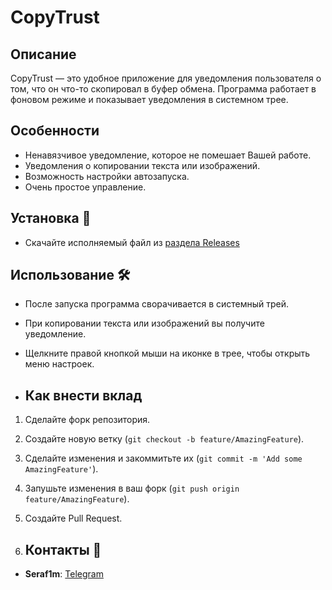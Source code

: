 # CopyTrust

## Описание
CopyTrust — это удобное приложение для уведомления пользователя о том, что он что-то скопировал в буфер обмена. Программа работает в фоновом режиме и показывает уведомления в системном трее.

## Особенности
- Ненавязчивое уведомление, которое не помешает Вашей работе.
- Уведомления о копировании текста или изображений.
- Возможность настройки автозапуска.
- Очень простое управление.

## Установка 🚀
- Скачайте исполняемый файл из [раздела Releases](https://github.com/srmrkN/CopyTrust/releases)

## Использование 🛠️
- После запуска программа сворачивается в системный трей.
- При копировании текста или изображений вы получите уведомление.
- Щелкните правой кнопкой мыши на иконке в трее, чтобы открыть меню настроек.

- ## Как внести вклад
1. Сделайте форк репозитория.
2. Создайте новую ветку (`git checkout -b feature/AmazingFeature`).
3. Сделайте изменения и закоммитьте их (`git commit -m 'Add some AmazingFeature'`).
4. Запушьте изменения в ваш форк (`git push origin feature/AmazingFeature`).
5. Создайте Pull Request.

6. ## Контакты 📧
- **Seraf1m**: [Telegram](t.me/hor1zonov)
